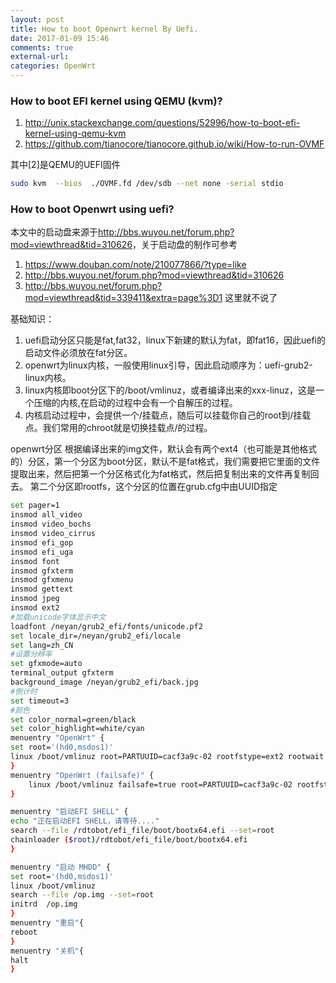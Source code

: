 ```yaml
---
layout: post
title: How to boot Openwrt kernel By Uefi.
date: 2017-01-09 15:46
comments: true
external-url:
categories: OpenWrt
---
```


### How to boot EFI kernel using QEMU (kvm)?

1. <http://unix.stackexchange.com/questions/52996/how-to-boot-efi-kernel-using-qemu-kvm>
2. <https://github.com/tianocore/tianocore.github.io/wiki/How-to-run-OVMF>

其中[2]是QEMU的UEFI固件

```bash
sudo kvm  --bios  ./OVMF.fd /dev/sdb --net none -serial stdio
```

### How to boot Openwrt using uefi?

本文中的启动盘来源于<http://bbs.wuyou.net/forum.php?mod=viewthread&tid=310626>，关于启动盘的制作可参考
1. <https://www.douban.com/note/210077866/?type=like>
2. <http://bbs.wuyou.net/forum.php?mod=viewthread&tid=310626>
3. <http://bbs.wuyou.net/forum.php?mod=viewthread&tid=339411&extra=page%3D1>
这里就不说了

基础知识：
1. uefi启动分区只能是fat,fat32，linux下新建的默认为fat，即fat16，因此uefi的启动文件必须放在fat分区。
2. openwrt为linux内核，一般使用linux引导，因此启动顺序为：uefi-grub2-linux内核。
3. linux内核即boot分区下的/boot/vmlinuz，或者编译出来的xxx-linuz，这是一个压缩的内核,在启动的过程中会有一个自解压的过程。
4. 内核启动过程中，会提供一个/挂载点，随后可以挂载你自己的root到/挂载点。我们常用的chroot就是切换挂载点/的过程。

openwrt分区
根据编译出来的img文件，默认会有两个ext4（也可能是其他格式的）分区，第一个分区为boot分区，默认不是fat格式，我们需要把它里面的文件提取出来，然后把第一个分区格式化为fat格式，然后把复制出来的文件再复制回去。
第二个分区即rootfs，这个分区的位置在grub.cfg中由UUID指定

```bash
set pager=1
insmod all_video
insmod video_bochs
insmod video_cirrus
insmod efi_gop
insmod efi_uga
insmod font
insmod gfxterm
insmod gfxmenu
insmod gettext
insmod jpeg
insmod ext2
#加载unicode字体显示中文
loadfont /neyan/grub2_efi/fonts/unicode.pf2
set locale_dir=/neyan/grub2_efi/locale
set lang=zh_CN
#设置分辨率
set gfxmode=auto
terminal_output gfxterm
background_image /neyan/grub2_efi/back.jpg
#倒计时
set timeout=3
#颜色
set color_normal=green/black
set color_highlight=white/cyan
menuentry "OpenWrt" {
set root='(hd0,msdos1)'
linux /boot/vmlinuz root=PARTUUID=cacf3a9c-02 rootfstype=ext2 rootwait intel_idle.max_cstate=1 console=tty0 console=ttyS0,38400n8 noinitrd
}
menuentry "OpenWrt (failsafe)" {
	linux /boot/vmlinuz failsafe=true root=PARTUUID=cacf3a9c-02 rootfstype=ext2 rootwait intel_idle.max_cstate=1 console=tty0 console=ttyS0,38400n8 noinitrd
}

menuentry "启动EFI SHELL" {
echo "正在启动EFI SHELL，请等待...."
search --file /rdtobot/efi_file/boot/bootx64.efi --set=root
chainloader ($root)/rdtobot/efi_file/boot/bootx64.efi
}

menuentry "启动 MHDD" {
set root='(hd0,msdos1)'
linux /boot/vmlinuz
search --file /op.img --set=root
initrd  /op.img 
}
menuentry "重启"{
reboot
}
menuentry "关机"{
halt
}
```